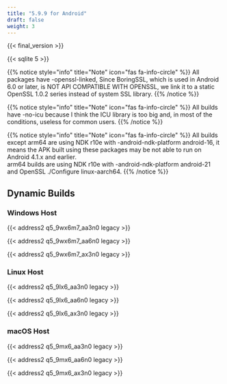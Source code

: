```yaml
---
title: "5.9.9 for Android"
draft: false
weight: 3
---
```


{{< final_version >}}

{{< sqlite 5 >}}

{{% notice style="info" title="Note"  icon="fas fa-info-circle" %}}
All packages have -openssl-linked, Since BoringSSL, which is used in Android 6.0 or later, is NOT API COMPATIBLE WITH OPENSSL, we link it to a static OpenSSL 1.0.2 series instead of system SSL library.
{{% /notice %}}

{{% notice style="info" title="Note"  icon="fas fa-info-circle" %}}
All builds have -no-icu because I think the ICU library is too big and, in most of the conditions, useless for common users.
{{% /notice %}}

{{% notice style="info" title="Note"  icon="fas fa-info-circle" %}}
All builds except arm64 are using NDK r10e with -android-ndk-platform android-16, it means the APK built using these packages may be not able to run on Android 4.1.x and earlier.  
arm64 builds are using NDK r10e with -android-ndk-platform android-21 and OpenSSL ./Configure linux-aarch64.
{{% /notice %}}

## Dynamic Builds

### Windows Host

{{< address2 q5_9wx6m7_aa3n0 legacy >}}

{{< address2 q5_9wx6m7_aa6n0 legacy >}}

{{< address2 q5_9wx6m7_ax3n0 legacy >}}

### Linux Host

{{< address2 q5_9lx6_aa3n0 legacy >}}

{{< address2 q5_9lx6_aa6n0 legacy >}}

{{< address2 q5_9lx6_ax3n0 legacy >}}

### macOS Host

{{< address2 q5_9mx6_aa3n0 legacy >}}

{{< address2 q5_9mx6_aa6n0 legacy >}}

{{< address2 q5_9mx6_ax3n0 legacy >}}
